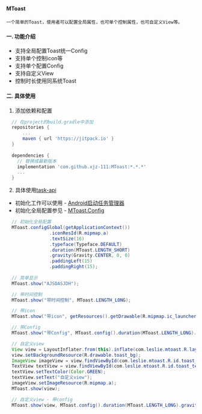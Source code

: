 #### MToast
```
一个简单的Toast，使用者可以配置全局属性，也可单个控制属性，也可自定义View等。
```
#### 一. 功能介绍
* 支持全局配置Toast统一Config
* 支持单个控制icon等
* 支持单个配置Config
* 支持自定义View
* 控制时长使用同系统Toast
#### 二. 具体使用
1. 添加依赖和配置
``` gradle
  // 在project的build.gradle中添加
  repositories {
      ...
      maven { url 'https://jitpack.io' }
  }
  
  dependencies {
    // 替换成最新版本
    implementation 'com.github.xjz-111:MToast:*.*.*'
    ...
  }
```
2. 具体使用[task-api](https://github.com/xjz-111/task-api)
* 初始化工作可以使用 - [Android启动任务管理器](https://github.com/xjz-111/task-api)
* 初始化全局配置参见 - [MToast.Config](https://github.com/xjz-111/MToast/blob/master/mToast/src/main/java/com/leslie/mtoast/MToast.java)
``` java
  // 初始化全局配置
  MToast.configGlobal(getApplicationContext())
                .iconResId(R.mipmap.a)
                .textSize(16)
                .typeface(Typeface.DEFAULT)
                .duration(MToast.LENGTH_SHORT)
                .gravity(Gravity.CENTER, 0, 0)
                .paddingLeft(15)
                .paddingRight(15);
  
  // 简单显示
  MToast.show("AJSDASJDH");

  // 带时间控制
  MToast.show("带时间控制", MToast.LENGTH_LONG);

  // 带icon
  MToast.show("带icon", getResources().getDrawable(R.mipmap.ic_launcher));

  // 带Config
  MToast.show("带Config", MToast.config().duration(MToast.LENGTH_LONG).iconResId(R.mipmap.ic_launcher).typeface(Typeface.DEFAULT_BOLD));

  // 自定义view
  View view = LayoutInflater.from(this).inflate(com.leslie.mtoast.R.layout.mtoast, null);
  view.setBackgroundResource(R.drawable.toast_bg);
  ImageView imageView = view.findViewById(com.leslie.mtoast.R.id.toast_icon);
  TextView textView = view.findViewById(com.leslie.mtoast.R.id.toast_text);
  textView.setTextColor(Color.GREEN);
  textView.setText("自定义view");
  imageView.setImageResource(R.mipmap.a);
  MToast.show(view);

  // 自定义view - 带config
  MToast.show(view, MToast.config().duration(MToast.LENGTH_LONG).gravity(Gravity.BOTTOM, 0, 100));

```
